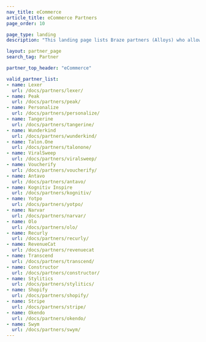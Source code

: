 ```yaml
---
nav_title: eCommerce
article_title: eCommerce Partners
page_order: 10

page_type: landing
description: "This landing page lists Braze partners (Alloys) who allow you to integrate with their eCommerce platform."

layout: partner_page
search_tag: Partner

partner_top_header: "eCommerce"

valid_partner_list:
- name: Lexer
  url: /docs/partners/lexer/
- name: Peak
  url: /docs/partners/peak/
- name: Personalize
  url: /docs/partners/personalize/
- name: Tangerine
  url: /docs/partners/tangerine/
- name: Wunderkind
  url: /docs/partners/wunderkind/
- name: Talon.One
  url: /docs/partners/talonone/
- name: ViralSweep
  url: /docs/partners/viralsweep/
- name: Voucherify
  url: /docs/partners/voucherify/
- name: Antavo
  url: /docs/partners/antavo/
- name: Kognitiv Inspire
  url: /docs/partners/kognitiv/
- name: Yotpo
  url: /docs/partners/yotpo/
- name: Narvar
  url: /docs/partners/narvar/
- name: Olo
  url: /docs/partners/olo/
- name: Recurly
  url: /docs/partners/recurly/
- name: RevenueCat
  url: /docs/partners/revenuecat
- name: Transcend
  url: /docs/partners/transcend/
- name: Constructor
  url: /docs/partners/constructor/
- name: Stylitics
  url: /docs/partners/stylitics/
- name: Shopify
  url: /docs/partners/shopify/
- name: Stripe
  url: /docs/partners/stripe/
- name: Okendo
  url: /docs/partners/okendo/
- name: Swym
  url: /docs/partners/swym/
---
```


